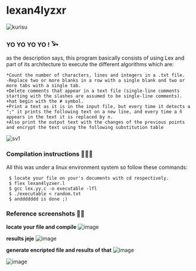 # lexan4lyzxr

![kurisu](https://github.com/archkr0w/lexan4lyzxr/assets/126942746/1c7f9bd5-9afb-44dd-9a37-b9499538ffa4)

### YO YO YO YO ! 𓅨
as the description says, this program basically consists of using Lex and part of its architecture to execute the different algorithms which are:

```
*Count the number of characters, lines and integers in a .txt file.
-Replace two or more blanks in a row with a single blank and two or more tabs with a single tab.
+Delete comments that appear in a text file (single-line comments starting with the slashes are assumed to be single-line comments).
+hat begin with the # symbol.
+Print a text as it is in the input file, but every time it detects a ";" it prints the following text on a new line, and every time a ñ appears in the text it is replaced by n.
+Also print the output text with the changes of the previous points and encrypt the text using the following substitution table

```
![sv1](https://github.com/archkr0w/lexan4lyzxr/assets/126942746/620b4558-9a96-4c7e-8553-d9b157a45948)

### Compilation instructions 🧙🏻‍♀️

All this was under a linux environment system so follow these commands:
```
 $ locate your file on your's documents with cd respectively.
 $ flex lexan4lyzxer.l
 $ gcc lex.yy.c -o executable -lfl
 $ ./executable < random.txt
 $ anddddddd is done ;)

```
### Reference screenshots 🕵️‍♀️
**locate your file and compile**
![image](https://github.com/archkr0w/lexan4lyzxr/assets/126942746/d78ca4ba-b8a6-41f4-82b1-bfccf37b734f)


**results jeje**
![image](https://github.com/archkr0w/lexan4lyzxr/assets/126942746/c4f915dd-9245-4a37-9108-68721f38f25f)



**generate encripted file and results of that**
![image](https://github.com/archkr0w/lexan4lyzxr/assets/126942746/43117524-e18e-4376-b18c-4433e6475071)


![image](https://github.com/archkr0w/lexan4lyzxr/assets/126942746/8c98f1bd-828f-4e0e-ad00-84c2f8aa6e09)








